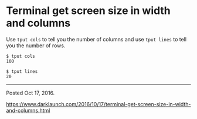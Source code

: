 # Terminal get screen size in width and columns

Use `tput cols` to tell you the number of columns and use `tput lines` to tell you the number of rows.

```
$ tput cols
100
```

```
$ tput lines
20
```

---

Posted Oct 17, 2016.

https://www.darklaunch.com/2016/10/17/terminal-get-screen-size-in-width-and-columns.html